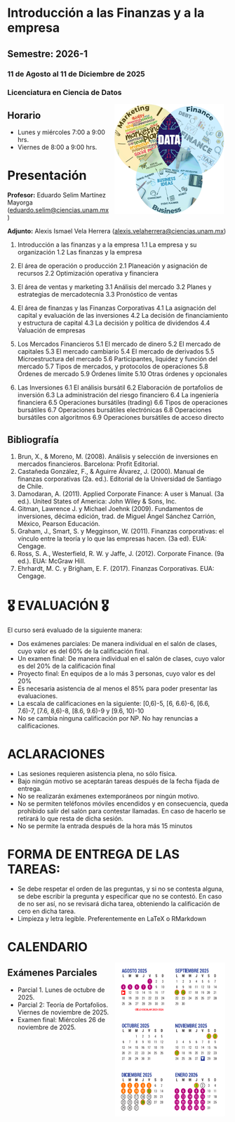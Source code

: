 # Introducción a las Finanzas y a la empresa
## Semestre: 2026-1
### 11 de Agosto al 11 de Diciembre de 2025
### Licenciatura en Ciencia de Datos

<img src="imagenes/image.gif" align="right" height="250" width="250" hspace="10">

## Horario

+ Lunes y miércoles 7:00 a 9:00 hrs.
+ Viernes de 8:00 a 9:00 hrs.

# Presentación

**Profesor:** Eduardo Selim Martínez Mayorga (eduardo.selim@ciencias.unam.mx)

**Adjunto:** Alexis Ismael Vela Herrera (alexis.velaherrera@ciencias.unam.mx)

1. Introducción a las finanzas y a la empresa
1.1 La empresa y su organización
1.2 Las finanzas y la empresa
2. El área de operación o producción
2.1 Planeación y asignación de recursos
2.2 Optimización operativa y financiera
3. El área de ventas y marketing
3.1 Análisis del mercado
3.2 Planes y estrategias de mercadotecnia
3.3 Pronóstico de ventas
4. El área de finanzas y las Finanzas Corporativas
4.1 La asignación del capital y evaluación de las inversiones
4.2 La decisión de financiamiento y estructura de capital
4.3 La decisión y política de dividendos
4.4 Valuación de empresas
5. Los Mercados Financieros
5.1 El mercado de dinero
5.2 El mercado de capitales
5.3 El mercado cambiario
5.4 El mercado de derivados
5.5 Microestructura del mercado
5.6 Participantes, liquidez y función del mercado
5.7 Tipos de mercados, y protocolos de operaciones
5.8 Órdenes de mercado
5.9 Órdenes límite
5.10 Otras órdenes y opcionales

6. Las Inversiones
  6.1 El análisis bursátil
  6.2 Elaboración de portafolios de inversión
  6.3 La administración del riesgo financiero
  6.4 La ingeniería financiera
  6.5 Operaciones bursátiles (trading)
  6.6 Tipos de operaciones bursátiles
  6.7 Operaciones bursátiles electrónicas
  6.8 Operaciones bursátiles con algoritmos
  6.9 Operaciones bursátiles de acceso directo

## Bibliografía

1. Brun, X., & Moreno, M. (2008). Análisis y selección de inversiones en mercados financieros. Barcelona: Profit Editorial.
2. Castañeda González, F., & Aguirre Álvarez, J. (2000). Manual de finanzas corporativas (2a. ed.). Editorial de la Universidad de Santiago de Chile.
3. Damodaran, A. (2011). Applied Corporate Finance: A user ́s Manual. (3a ed.). United States of America: John Wiley & Sons, Inc.
4. Gitman, Lawrence J. y Michael Joehnk (2009). Fundamentos de inversiones, décima edición, trad. de Miguel Ángel Sánchez Carrión, México, Pearson Educación.
5. Graham, J., Smart, S. y Megginson, W. (2011). Finanzas corporativas: el vínculo entre la teoría y lo que las empresas hacen. (3a ed). EUA: Cengage.
6. Ross, S. A., Westerfield, R. W. y Jaffe, J. (2012). Corporate Finance. (9a ed.). EUA: McGraw Hill.
7. Ehrhardt, M. C. y Brigham, E. F. (2017). Finanzas Corporativas. EUA: Cengage.

# 🎖 EVALUACIÓN 🎖
El curso será evaluado de la siguiente manera:

+ Dos exámenes parciales: De manera individual en el salón de clases, cuyo valor es del 60\% de la calificación final.
+ Un examen final: De manera individual en el salón de clases, cuyo valor es del 20\% de la calificación final
+ Proyecto final: En equipos de a lo más 3 personas, cuyo valor es del 20\%
+ Es necesaria asistencia de al menos el 85\% para poder presentar las evaluaciones.
+ La escala de calificaciones en la siguiente:
[0,6)-5, [6, 6.6)-6, [6.6, 7.6)-7, [7.6, 8,6)-8, [8.6, 9.6)-9 y [9.6, 10)-10
+ No se cambia ninguna calificación por NP. No hay renuncias a calificaciones.

# ACLARACIONES

+ Las sesiones requieren asistencia plena, no sólo física.
+ Bajo ningún motivo se aceptarán tareas después de la fecha fijada de entrega.
+ No se realizarán exámenes extemporáneos por ningún motivo.
+ No se permiten teléfonos móviles encendidos y en consecuencia, queda prohibido salir del salón para contestar llamadas. En caso de hacerlo se retirará lo que resta de dicha sesión.
+ No se permite la entrada después de la hora más 15 minutos

# FORMA DE ENTREGA DE LAS TAREAS:
+ Se debe respetar el orden de las preguntas, y si no se contesta alguna, se debe escribir la pregunta y especificar que no se contestó. En caso de no ser así, no se revisará dicha tarea, obteniendo la calificación de cero en dicha tarea.
+ Limpieza y letra legible. Preferentemente en LaTeX o RMarkdown

# CALENDARIO

<img src="imagenes/calendario_unam.png" align="right" height="350" width="250" hspace="8">

## Exámenes Parciales
+ Parcial 1. Lunes de octubre de 2025.
+ Parcial 2: Teoría de Portafolios. Viernes de noviembre de 2025.
+ Examen final: Miércoles 26 de noviembre de 2025.
